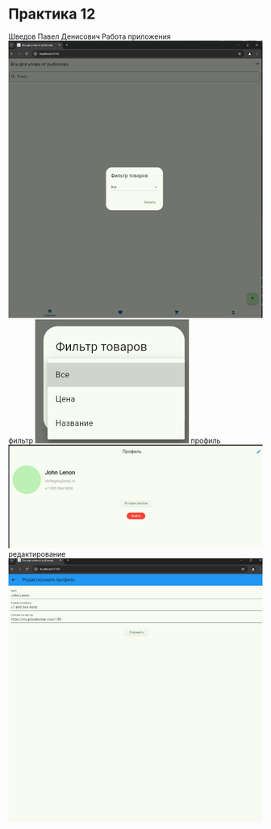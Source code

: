 # Практика 12
Шведов Павел Денисович
Работа приложения
![img_2.png](img_2.png)
фильтр
![img.png](img.png)
профиль
![img_1.png](img_1.png)
редактирование
![img_3.png](img_3.png)

